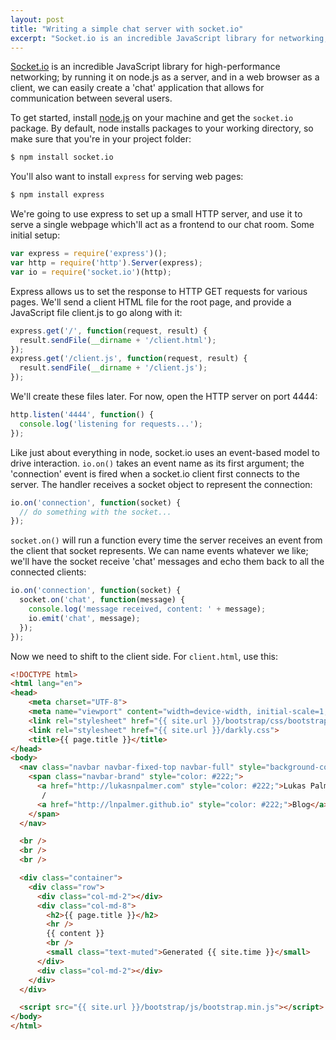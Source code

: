 ```yaml
---
layout: post
title: "Writing a simple chat server with socket.io"
excerpt: "Socket.io is an incredible JavaScript library for networking; by running it on node.js as a server, and in a web browser as a client, we can easily create a 'chat' application that allows for communication between several users."
---
```


[Socket.io](http://socket.io) is an incredible JavaScript library for high-performance networking; by running it on node.js as a server, and in a web browser as a client, we can easily create a 'chat' application that allows for communication between several users.

To get started, install [node.js](https://nodejs.org) on your machine and get the `socket.io` package. By default, node installs packages to your working directory, so make sure that you're in your project folder:

``` sh
$ npm install socket.io
```

You'll also want to install `express` for serving web pages:

``` sh
$ npm install express
```

We're going to use express to set up a small HTTP server, and use it to serve a single webpage which'll act as a frontend to our chat room. Some initial setup:

``` js
var express = require('express')();
var http = require('http').Server(express);
var io = require('socket.io')(http);
```

Express allows us to set the response to HTTP GET requests for various pages. We'll send a client HTML file for the root page, and provide a JavaScript file client.js to go along with it:

``` js
express.get('/', function(request, result) {
  result.sendFile(__dirname + '/client.html');
});
express.get('/client.js', function(request, result) {
  result.sendFile(__dirname + '/client.js');
});
```

We'll create these files later. For now, open the HTTP server on port 4444:

``` js
http.listen('4444', function() {
  console.log('listening for requests...');
});
```

Like just about everything in node, socket.io uses an event-based model to drive interaction. `io.on()` takes an event name as its first argument; the 'connection' event is fired when a socket.io client first connects to the server. The handler receives a socket object to represent the connection:

~~~ js
io.on('connection', function(socket) {
  // do something with the socket...
});
~~~

`socket.on()` will run a function every time the server receives an event from the client that socket represents. We can name events whatever we like; we'll have the socket receive 'chat' messages and echo them back to all the connected clients:

~~~ js
io.on('connection', function(socket) {
  socket.on('chat', function(message) {
    console.log('message received, content: ' + message);
    io.emit('chat', message);
  });
});
~~~

Now we need to shift to the client side. For `client.html`, use this:

~~~ html
<!DOCTYPE html>
<html lang="en">
<head>
    <meta charset="UTF-8">
    <meta name="viewport" content="width=device-width, initial-scale=1, shrink-to-fit=no">
    <link rel="stylesheet" href="{{ site.url }}/bootstrap/css/bootstrap.min.css">
    <link rel="stylesheet" href="{{ site.url }}/darkly.css">
    <title>{{ page.title }}</title>
</head>
<body>
  <nav class="navbar navbar-fixed-top navbar-full" style="background-color: #f8f8f8;">
    <span class="navbar-brand" style="color: #222;">
      <a href="http://lukasnpalmer.com" style="color: #222;">Lukas Palmer</a>
       /
      <a href="http://lnpalmer.github.io" style="color: #222;">Blog</a>
    </span>
  </nav>

  <br />
  <br />
  <br />

  <div class="container">
    <div class="row">
      <div class="col-md-2"></div>
      <div class="col-md-8">
        <h2>{{ page.title }}</h2>
        <hr />
        {{ content }}
        <br />
        <small class="text-muted">Generated {{ site.time }}</small>
      </div>
      <div class="col-md-2"></div>
    </div>
  </div>

  <script src="{{ site.url }}/bootstrap/js/bootstrap.min.js"></script>
</body>
</html>
~~~
